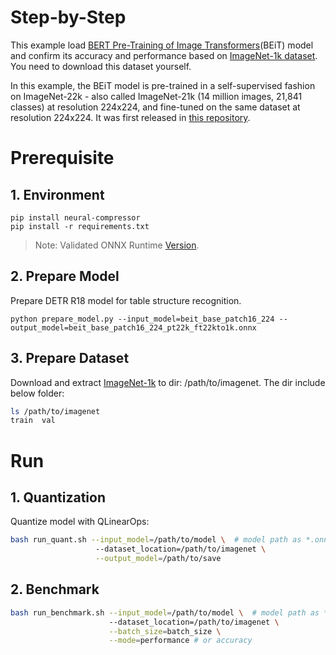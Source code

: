 Step-by-Step
============

This example load [BERT Pre-Training of Image Transformers](https://arxiv.org/abs/2106.08254)(BEiT) model and confirm its accuracy and performance based on [ImageNet-1k dataset](http://www.image-net.org/). You need to download this dataset yourself.

In this example, the BEiT model is pre-trained in a self-supervised fashion on ImageNet-22k - also called ImageNet-21k (14 million images, 21,841 classes) at resolution 224x224, and fine-tuned on the same dataset at resolution 224x224. It was first released in [this repository](https://github.com/microsoft/unilm/tree/master/beit). 


# Prerequisite

## 1. Environment
```shell
pip install neural-compressor
pip install -r requirements.txt
```
> Note: Validated ONNX Runtime [Version](/docs/source/installation_guide.md#validated-software-environment).

## 2. Prepare Model

Prepare DETR R18 model for table structure recognition.

```shell
python prepare_model.py --input_model=beit_base_patch16_224 --output_model=beit_base_patch16_224_pt22k_ft22kto1k.onnx
```

## 3. Prepare Dataset

Download and extract [ImageNet-1k](http://www.image-net.org/) to dir: /path/to/imagenet. The dir include below folder:

```bash
ls /path/to/imagenet
train  val
```

# Run

## 1. Quantization

Quantize model with QLinearOps:

```bash
bash run_quant.sh --input_model=/path/to/model \  # model path as *.onnx
                   --dataset_location=/path/to/imagenet \
                   --output_model=/path/to/save
```

## 2. Benchmark

```bash
bash run_benchmark.sh --input_model=/path/to/model \  # model path as *.onnx
                      --dataset_location=/path/to/imagenet \
                      --batch_size=batch_size \
                      --mode=performance # or accuracy
```